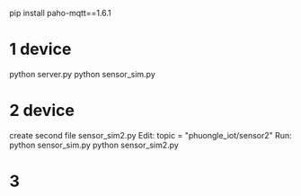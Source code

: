 pip install paho-mqtt==1.6.1


# 1 device
python server.py
python sensor_sim.py

# 2 device
create second file
sensor_sim2.py
Edit:
topic = "phuongle_iot/sensor2" 
Run:
python sensor_sim.py
python sensor_sim2.py

# 3